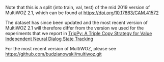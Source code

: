 Note that this is a split (into train, val, test) of the mid 2019 version of MultiWOZ 2.1, which can be found at https://doi.org/10.17863/CAM.41572

The dataset has since been updated and the most recent version of MultiWOZ 2.1 will therefore differ
from the version we used for the experiments that we report in
[TripPy: A Triple Copy Strategy for Value Independent Neural Dialog State Tracking](https://www.aclweb.org/anthology/2020.sigdial-1.4/)

For the most recent version of MultiWOZ, please see https://github.com/budzianowski/multiwoz.git
